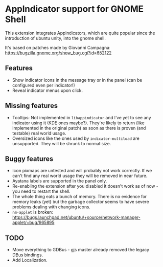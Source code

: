 # AppIndicator support for GNOME Shell
This extension integrates AppIndicators, which are quite popular since the introduction of ubuntu unity, into the gnome shell.

It's based on patches made by Giovanni Campagna: https://bugzilla.gnome.org/show_bug.cgi?id=652122

## Features
* Show indicator icons in the message tray or in the panel (can be configured even per indicator!)
* Reveal indicator menus upon click.

## Missing features
* Tooltips: Not implemented in `libappindicator` and I've yet to see any indicator using it (KDE ones maybe?). They're likely to return (like implemented in the original patch) as soon as there is proven (and testable) real world usage.
* Oversized icons like the ones used by `indicator-multiload` are unsupported. They will be shrunk to normal size.

## Buggy features
* Icon pixmaps are untested and will probably not work correctly. If we can't find any real world usage they will be removed in near future.
* Ayatana labels are supported in the panel only.
* Re-enabling the extension after you disabled it doesn't work as of now - you need to restart the shell.
* The whole thing eats a bunch of memory. There is no evidence for memory leaks (yet) but the garbage collector seems to have severe problems dealing with changing icons.
* `nm-applet` is broken: https://bugs.launchpad.net/ubuntu/+source/network-manager-applet/+bug/965895

## TODO
* Move everything to GDBus - gjs master already removed the legacy DBus bindings.
* Add Localization.